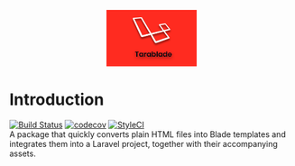 <p align="center">
    <img height="100" src="https://raw.githubusercontent.com/barakamwakisha/tarablade/master/docs/logo.png"
                    alt="Tarablade Logo" title="Tarablade Logo">
</p>

# Introduction
[![Build Status](https://travis-ci.org/barakamwakisha/tarablade.svg?branch=develop)](https://travis-ci.org/barakamwakisha/tarablade)
[![codecov](https://codecov.io/gh/barakamwakisha/tarablade/branch/develop/graph/badge.svg)](https://codecov.io/gh/barakamwakisha/tarablade)
[![StyleCI](https://github.styleci.io/repos/212110481/shield?branch=develop)](https://github.styleci.io/repos/212110481)  
A package that quickly converts plain HTML files into Blade templates and integrates them into a Laravel project, together with their accompanying assets.
